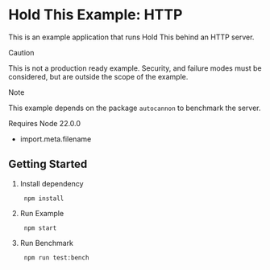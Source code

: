 Hold This Example: HTTP
=======================

This is an example application that runs Hold This behind an HTTP server.

>[!CAUTION]
>This is not a production ready example. Security, and failure modes must be considered, but are outside the scope of the example.

>[!NOTE]
>This example depends on the package `autocannon` to benchmark the server.
>
>Requires Node 22.0.0
>- import.meta.filename

Getting Started
---------------

1. Install dependency

		npm install

2. Run Example

		npm start

3. Run Benchmark

		npm run test:bench
